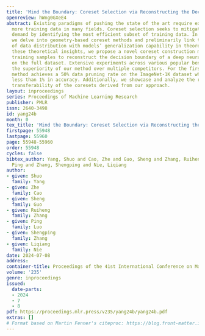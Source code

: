 ```yaml
---
title: 'Mind the Boundary: Coreset Selection via Reconstructing the Decision Boundary'
openreview: hWng0GXeE4
abstract: Existing paradigms of pushing the state of the art require exponentially
  more training data in many fields. Coreset selection seeks to mitigate this growing
  demand by identifying the most efficient subset of training data. In this paper,
  we delve into geometry-based coreset methods and preliminarily link the geometry
  of data distribution with models’ generalization capability in theoretics. Leveraging
  these theoretical insights, we propose a novel coreset construction method by selecting
  training samples to reconstruct the decision boundary of a deep neural network learned
  on the full dataset. Extensive experiments across various popular benchmarks demonstrate
  the superiority of our method over multiple competitors. For the first time, our
  method achieves a 50% data pruning rate on the ImageNet-1K dataset while sacrificing
  less than 1% in accuracy. Additionally, we showcase and analyze the remarkable cross-architecture
  transferability of the coresets derived from our approach.
layout: inproceedings
series: Proceedings of Machine Learning Research
publisher: PMLR
issn: 2640-3498
id: yang24b
month: 0
tex_title: 'Mind the Boundary: Coreset Selection via Reconstructing the Decision Boundary'
firstpage: 55948
lastpage: 55960
page: 55948-55960
order: 55948
cycles: false
bibtex_author: Yang, Shuo and Cao, Zhe and Guo, Sheng and Zhang, Ruiheng and Luo,
  Ping and Zhang, Shengping and Nie, Liqiang
author:
- given: Shuo
  family: Yang
- given: Zhe
  family: Cao
- given: Sheng
  family: Guo
- given: Ruiheng
  family: Zhang
- given: Ping
  family: Luo
- given: Shengping
  family: Zhang
- given: Liqiang
  family: Nie
date: 2024-07-08
address:
container-title: Proceedings of the 41st International Conference on Machine Learning
volume: '235'
genre: inproceedings
issued:
  date-parts:
  - 2024
  - 7
  - 8
pdf: https://proceedings.mlr.press/v235/yang24b/yang24b.pdf
extras: []
# Format based on Martin Fenner's citeproc: https://blog.front-matter.io/posts/citeproc-yaml-for-bibliographies/
---
```

